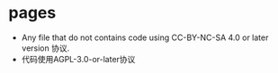 # pages

+ Any file that do not contains code using CC-BY-NC-SA 4.0 or later version 协议.
+ 代码使用AGPL-3.0-or-later协议
